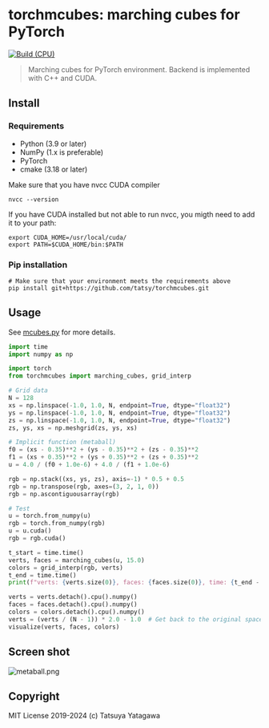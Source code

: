torchmcubes: marching cubes for PyTorch
===

[![Build (CPU)](https://github.com/tatsy/torchmcubes/actions/workflows/build.yml/badge.svg?branch=master)](https://github.com/tatsy/torchmcubes/actions/workflows/build.yml)

> Marching cubes for PyTorch environment. Backend is implemented with C++ and CUDA.

## Install

### Requirements

- Python (3.9 or later)
- NumPy (1.x is preferable)
- PyTorch
- cmake (3.18 or later)

Make sure that you have nvcc CUDA compiler

```shell
nvcc --version
```

If you have CUDA installed but not able to run nvcc, you migth need to add it to your path:

```shell
export CUDA_HOME=/usr/local/cuda/
export PATH=$CUDA_HOME/bin:$PATH
```


### Pip installation

```shell
# Make sure that your environment meets the requirements above
pip install git+https://github.com/tatsy/torchmcubes.git
```

## Usage

See [mcubes.py](./mcubes.py) for more details.

```python
import time
import numpy as np

import torch
from torchmcubes import marching_cubes, grid_interp

# Grid data
N = 128
xs = np.linspace(-1.0, 1.0, N, endpoint=True, dtype="float32")
ys = np.linspace(-1.0, 1.0, N, endpoint=True, dtype="float32")
zs = np.linspace(-1.0, 1.0, N, endpoint=True, dtype="float32")
zs, ys, xs = np.meshgrid(zs, ys, xs)

# Implicit function (metaball)
f0 = (xs - 0.35)**2 + (ys - 0.35)**2 + (zs - 0.35)**2
f1 = (xs + 0.35)**2 + (ys + 0.35)**2 + (zs + 0.35)**2
u = 4.0 / (f0 + 1.0e-6) + 4.0 / (f1 + 1.0e-6)

rgb = np.stack((xs, ys, zs), axis=-1) * 0.5 + 0.5
rgb = np.transpose(rgb, axes=(3, 2, 1, 0))
rgb = np.ascontiguousarray(rgb)

# Test
u = torch.from_numpy(u)
rgb = torch.from_numpy(rgb)
u = u.cuda()
rgb = rgb.cuda()

t_start = time.time()
verts, faces = marching_cubes(u, 15.0)
colors = grid_interp(rgb, verts)
t_end = time.time()
print(f"verts: {verts.size(0)}, faces: {faces.size(0)}, time: {t_end - t_start:.2f}s")

verts = verts.detach().cpu().numpy()
faces = faces.detach().cpu().numpy()
colors = colors.detach().cpu().numpy()
verts = (verts / (N - 1)) * 2.0 - 1.0  # Get back to the original space
visualize(verts, faces, colors)
```

## Screen shot

![metaball.png](./metaball.png)

## Copyright

MIT License 2019-2024 (c) Tatsuya Yatagawa
